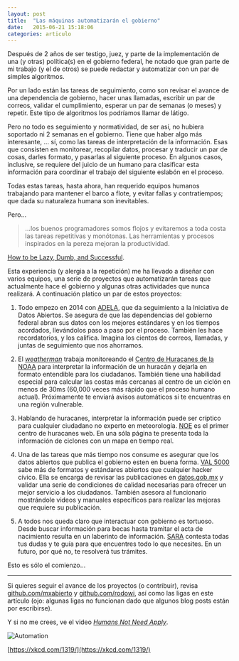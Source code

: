 ```yaml
---
layout: post
title:  "Las máquinas automatizarán el gobierno"
date:   2015-06-21 15:18:06
categories: articulo
---
```

Después de 2 años de ser testigo, juez, y parte de la implementación de una (y otras) política(s) en el gobierno federal, he notado que gran parte de mi trabajo (y el de otros) se puede redactar y automatizar con un par de simples algoritmos.

Por un lado están las tareas de seguimiento, como son revisar el avance de una dependencia de gobierno, hacer unas llamadas, escribir un par de correos, validar el cumplimiento, esperar un par de semanas (o meses) y repetir. Este tipo de algoritmos los podríamos llamar de látigo.

Pero no todo es seguimiento y normatividad, de ser así, no hubiera soportado ni 2 semanas en el gobierno. Tiene que haber algo más interesante, … sí, como las tareas de interpretación de la información. Esas que consisten en monitorear, recopilar datos, procesar y traducir un par de cosas, darles formato, y pasarlas al siguiente proceso. En algunos casos, inclusive, se requiere del juicio de un humano para clasificar esta información para coordinar el trabajo del siguiente eslabón en el proceso.

Todas estas tareas, hasta ahora, han requerido equipos humanos trabajando para mantener el barco a flote, y evitar fallas y contratiempos; que dada su naturaleza humana son inevitables.

Pero...

> ...los buenos programadores somos flojos y evitaremos a toda costa las tareas repetitivas y monótonas. Las herramientas y procesos inspirados en la pereza mejoran la productividad.

[How to be Lazy, Dumb, and Successful](http://blog.codinghorror.com/how-to-be-lazy-dumb-and-successful/).

Esta experiencia (y alergia a la repetición) me ha llevado a diseñar con varios equipos, una serie de proyectos que automatizarán tareas que actualmente hace el gobierno y algunas otras actividades que nunca realizará. A continuación platico un par de estos proyectos:

1. Todo empezo en 2014 con [ADELA](#adela), que da seguimiento a la Iniciativa de Datos Abiertos. Se asegura de que las dependencias del gobierno federal abran sus datos con los mejores estándares y en los tiempos acordados, llevándolos paso a paso por el proceso. También les hace recordatorios, y los califica. Imagina los cientos de correos, llamadas, y juntas de seguimiento que nos ahorramos.

2. El [_weatherman_](#weatherman) trabaja monitoreando el [Centro de Huracanes de la NOAA](http://www.nhc.noaa.gov/) para interpretar la información de un huracán y dejarla en formato entendible para los ciudadanos. También tiene una habilidad especial para calcular las costas más cercanas al centro de un ciclón en menos de 30ms (60,000 veces más rápido que el proceso humano actual). Próximamente te enviará avisos automáticos si te encuentras en una región vulnerable.

3. Hablando de huracanes, interpretar la información puede ser críptico para cualquier ciudadano no experto en meteorología. [NOE](#noe) es el primer centro de huracanes web. En una sóla página te presenta toda la información de ciclones con un mapa en tiempo real.

4. Una de las tareas que más tiempo nos consume es asegurar que los datos abiertos que publica el gobierno esten en buena forma. [VAL 5000](#val5000) sabe más de formatos y estándares abiertos que cualquier hacker cívico. Ella se encarga de revisar las publicaciones en [datos.gob.mx](http://datos.gob.mx) y validar una serie de condiciones de calidad necesarias para ofrecer un mejor servicio a los ciudadanos. También asesora al funcionario mostrándole videos y manuales específicos para realizar las mejoras que requiere su publicación.

5. A todos nos queda claro que interactuar con gobierno es tortuoso. Desde buscar información para becas hasta tramitar el acta de nacimiento resulta en un laberinto de información. [SARA](#sara) contesta todas tus dudas y te guía para que encuentres todo lo que necesites. En un futuro, por qué no, te resolverá tus trámites.

Esto es sólo el comienzo...

---

Si quieres seguir el avance de los proyectos (o contribuir), revisa [github.com/mxabierto](https://github.com/mxabierto) y [github.com/rodowi](https://github.com/rodowi), así como las ligas en este artículo (ojo: algunas ligas no funcionan dado que algunos blog posts están por escribirse).

Y si no me crees, ve el video [_Humans Not Need Apply_](https://twitter.com/rodowi/status/543449229583060992).

![Automation](https://imgs.xkcd.com/comics/automation.png)

[https://xkcd.com/1319/](https://xkcd.com/1319/)
